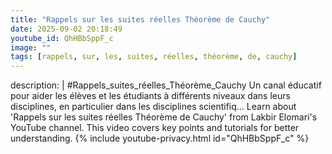 ```yaml
---
title: "Rappels sur les suites réelles Théorème de Cauchy"
date: 2025-09-02 20:18:49 
youtube_id: QhHBbSppF_c
image: ""
tags: [rappels, sur, les, suites, réelles, théorème, de, cauchy]
---
```

description: |
  #Rappels_suites_réelles_Théorème_Cauchy
  Un canal éducatif pour aider les élèves et les étudiants à différents niveaux dans leurs disciplines, en particulier dans les disciplines scientifiq...
  Learn about 'Rappels sur les suites réelles Théorème de Cauchy' from Lakbir Elomari's YouTube channel. This video covers key points and tutorials for better understanding.
{% include youtube-privacy.html id="QhHBbSppF_c" %}
